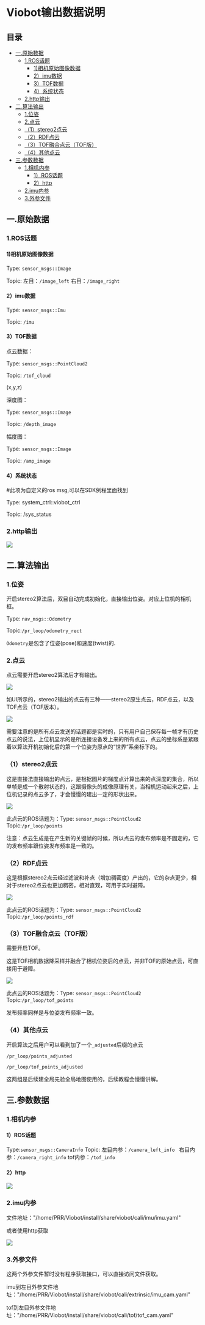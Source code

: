 # Viobot输出数据说明

## 目录

-   [一.原始数据](#一原始数据)
    -   [1.ROS话题](#1ROS话题)
        -   [1)相机原始图像数据](#1相机原始图像数据)
        -   [2）imu数据](#2imu数据)
        -   [3）TOF数据](#3TOF数据)
        -   [4）系统状态](#4系统状态)
    -   [2.http输出](#2http输出)
-   [二.算法输出](#二算法输出)
    -   [1.位姿](#1位姿)
    -   [2.点云](#2点云)
    -   [（1）stereo2点云](#1stereo2点云)
    -   [（2）RDF点云](#2RDF点云)
    -   [（3）TOF融合点云（TOF版）](#3TOF融合点云TOF版)
    -   [（4）其他点云](#4其他点云)
-   [三.参数数据](#三参数数据)
    -   [1.相机内参](#1相机内参)
        -   [1）ROS话题](#1ROS话题)
        -   [2）http](#2http)
    -   [2.imu内参](#2imu内参)
    -   [3.外参文件](#3外参文件)

## 一.原始数据

### 1.ROS话题

#### 1)相机原始图像数据

Type: `sensor_msgs::Image`

Topic: 左目：`/image_left`  右目：`/image_right`

#### 2）imu数据

Type: `sensor_msgs::Imu`

Topic: `/imu`

#### 3）TOF数据

点云数据：

Type: `sensor_msgs::PointCloud2`

Topic: `/tof_cloud`

(x,y,z)

深度图：

Type: `sensor_msgs::Image`

Topic: `/depth_image`

幅度图：

Type: `sensor_msgs::Image`

Topic: `/amp_image`

#### 4）系统状态

\#此项为自定义的ros msg,可以在SDK例程里面找到

Type: system\_ctrl::viobot\_ctrl

Topic: /sys\_status

### 2.http输出

![](image/image_MDAo1dKRXX.png)

## 二.算法输出

### 1.位姿

开启stereo2算法后，双目自动完成初始化，直接输出位姿。对应上位机的相机框。

Type: `nav_msgs::Odometry`

Topic:`/pr_loop/odometry_rect`

`Odometry`是包含了位姿(pose)和速度(twist)的.

### 2.点云

点云需要开启stereo2算法后才有输出。

![](image/image_RhGwnJJG7F.png)

如UI所示的，stereo2输出的点云有三种——stereo2原生点云，RDF点云，以及TOF点云（TOF版本）。

![](image/image_XDUr_uzsKN.png)

需要注意的是所有点云发送的话题都是实时的，只有用户自己保存每一帧才有历史点云的说法，上位机显示的是所连接设备发上来的所有点云，点云的坐标系是紧跟着以算法开机初始化后的第一个位姿为原点的“世界”系坐标下的。

### （1）stereo2点云

这是直接法直接输出的点云，是根据图片的梯度点计算出来的点深度的集合，所以单帧是成一个散射状态的，这跟摄像头的成像原理有关，当相机运动起来之后，上位机记录的点云多了，才会慢慢的建出一定的形状出来。

![](image/image_iyk0-M018A.png)

此点云的ROS话题为：Type: `sensor_msgs::PointCloud2` Topic:`/pr_loop/points`

注意：点云生成是在产生新的关键帧的时候，所以点云的发布频率是不固定的，它的发布频率跟位姿发布频率是一致的。

### （2）RDF点云

这是根据stereo2点云经过滤波和补点（增加稠密度）产出的，它的杂点更少，相对于stereo2点云也更加稠密，相对直观，可用于实时避障。

![](image/image_u04WAJRCss.png)

此点云的ROS话题为：Type: `sensor_msgs::PointCloud2` Topic:`/pr_loop/points_rdf`

### （3）TOF融合点云（TOF版）

需要开启TOF。

这是TOF相机数据降采样并融合了相机位姿后的点云，并非TOF的原始点云，可直接用于避障。

![](image/image_zvKTLIcjbC.png)

此点云的ROS话题为：Type: `sensor_msgs::PointCloud2` Topic:`/pr_loop/tof_points`

发布频率同样是与位姿发布频率一致。

### （4）其他点云

开启算法之后用户可以看到加了一个`_adjusted`后缀的点云

`/pr_loop/points_adjusted`

`/pr_loop/tof_points_adjusted`

这两组是后续建全局先验全局地图使用的，后续教程会慢慢讲解。

## 三.参数数据

### 1.相机内参

#### 1）ROS话题

Type:`sensor_msgs::CameraInfo`
Topic: 左目内参：`/camera_left_info ` 右目内参：`/camera_right_info` tof内参：`/tof_info`

#### 2）http

![](image/image_tL8QskSjNg.png)

### 2.imu内参

文件地址："/home/PRR/Viobot/install/share/viobot/cali/imu/imu.yaml"

或者使用http获取

![](image/image__qNzy-7uNR.png)

### 3.外参文件

这两个外参文件暂时没有程序获取接口，可以直接访问文件获取。

imu到左目外参文件地址："/home/PRR/Viobot/install/share/viobot/cali/extrinsic/imu\_cam.yaml"

tof到左目外参文件地址："/home/PRR/Viobot/install/share/viobot/cali/tof/tof\_cam.yaml"
